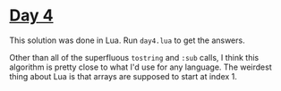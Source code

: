 # [Day 4](https://adventofcode.com/2019/day/4)

This solution was done in Lua. Run `day4.lua` to get the answers.

Other than all of the superfluous `tostring` and `:sub` calls, I think this algorithm is pretty close to what I'd use for any language. The weirdest thing about Lua is that arrays are supposed to start at index 1.